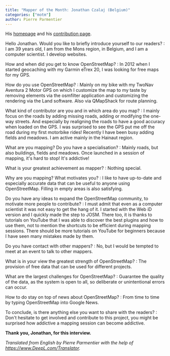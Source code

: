 ```yaml
---
title: "Mapper of the Month: Jonathan Czalaj (Belgium)"
categories: ["motm"]
author: Pierre Parmentier
---
```


His [homepage](https://www.openstreetmap.org/user/John7021) and his [contribution page](https://hdyc.neis-one.org/?John7021).

Hello Jonathan. Would you like to briefly introduce yourself to our readers?
: I am 39 years old, I am from the Mons region, in Belgium, and I am a computer scientist. I develop websites.

<!--more-->

How and when did you get to know OpenStreetMap?
: In 2012 when I started geocaching with my Garmin eTrex 20, I was looking for free maps for my GPS.

How do you use OpenStreetMap?
: Mainly on my bike with my TwoNav Aventura 2 Motor GPS on which I customize the map to my taste by removing elements via the osmfilter application and customizing the rendering via the Land software. Also via QMapShack for route planning.

What kind of contributor are you and in which area do you map?
: I mainly focus on the roads by adding missing roads, adding or modifying the one-way streets. And especially by realigning the roads to have a good accuracy when loaded on the GPS. I was surprised to see the GPS put me off the road during my first motorbike rides! Recently I have been busy adding fields and meadows. I am active mainly in the Hainaut region.

What are you mapping? Do you have a specialisation?
: Mainly roads, but also buildings, fields and meadows. Once launched in a session of mapping, it's hard to stop! It's addictive!

What is your greatest achievement as mapper?
: Nothing special.

Why are you mapping? What motivates you?
: I like to have up-to-date and especially accurate data that can be useful to anyone using OpenStreetMap. Filling in empty areas is also satisfying.

Do you have any ideas to expand the OpenStreetMap community, to motivate more people to contribute?
: I must admit that even as a computer scientist it was not easy to get the hang of it. I started with the Web iD version and I quickly made the step to JOSM. There too, it is thanks to tutorials on YouTube that I was able to discover the best plugins and how to use them, not to mention the shortcuts to be efficient during mapping sessions. There should be more tutorials on YouTube for beginners because I have seen many mistakes made by them.

Do you have contact with other mappers?
: No, but I would be tempted to meet at an event to talk to other mappers.

What is in your view the greatest strength of OpenStreetMap?
: The provision of free data that can be used for different projects.

What are the largest challenges for OpenStreetMap?
: Guarantee the quality of the data, as the system is open to all, so deliberate or unintentional errors can occur.

How to do stay on top of news about OpenStreetMap?
: From time to time by typing OpenStreetMap into Google News.

To conclude, is there anything else you want to share with the readers?
: Don't hesitate to get involved and contribute to this project, you might be surprised how addictive a mapping session can become addictive.

**Thank you, Jonathan, for this interview.**

*Translated from English by Pierre Parmentier with the help of <https://www.DeepL.com/Translator>.*
